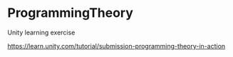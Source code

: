 # ProgrammingTheory
Unity learning exercise

https://learn.unity.com/tutorial/submission-programming-theory-in-action
